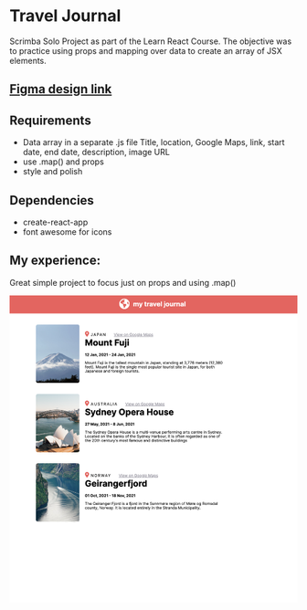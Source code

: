 
# Travel Journal
Scrimba Solo Project as part of the Learn React Course.  The objective was to practice using props and mapping over data to create an array of JSX elements.

## [Figma design link](https://www.figma.com/file/QG4cOExkdbIbhSfWJhs2gs/Travel-Journal?node-id=0%3A1)

## Requirements
- Data array in a separate .js file
        Title, location, Google Maps, link, start date, end date, description, image URL
- use .map() and props
- style and polish

## Dependencies
- create-react-app
- font awesome for icons

## My experience:
Great simple project to focus just on props and using .map()

![finished project](./src/my-travel-journal-screenshot2.png)